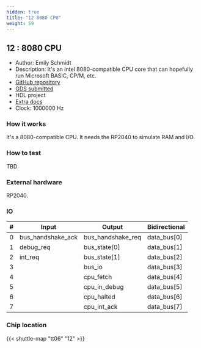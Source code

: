 ```yaml
---
hidden: true
title: "12 8080 CPU"
weight: 59
---
```


## 12 : 8080 CPU

* Author: Emily Schmidt
* Description: It's an Intel 8080-compatible CPU core that can hopefully run Microsoft BASIC, CP/M, etc.
* [GitHub repository](https://github.com/aiju/tt06-aiju-8080)
* [GDS submitted](https://github.com/aiju/tt06-aiju-8080/actions/runs/8695486161)
* HDL project
* [Extra docs]()
* Clock: 1000000 Hz

<!---

This file is used to generate your project datasheet. Please fill in the information below and delete any unused
sections.

You can also include images in this folder and reference them in the markdown. Each image must be less than
512 kb in size, and the combined size of all images must be less than 1 MB.
-->


### How it works

It's a 8080-compatible CPU. It needs the RP2040 to simulate RAM and I/O.

### How to test

TBD

### External hardware

RP2040.


### IO

| #             | Input    | Output   | Bidirectional   |
| ------------- | -------- | -------- | --------------- |
| 0 | bus_handshake_ack  | bus_handshake_req  | data_bus[0]        |
| 1 | debug_req  | bus_state[0]  | data_bus[1]        |
| 2 | int_req  | bus_state[1]  | data_bus[2]        |
| 3 |   | bus_io  | data_bus[3]        |
| 4 |   | cpu_fetch  | data_bus[4]        |
| 5 |   | cpu_in_debug  | data_bus[5]        |
| 6 |   | cpu_halted  | data_bus[6]        |
| 7 |   | cpu_int_ack  | data_bus[7]        |


### Chip location

{{< shuttle-map "tt06" "12" >}}
